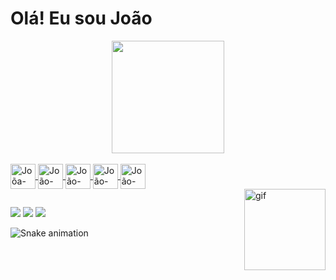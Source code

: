 # Olá! Eu sou João


<div align=center  >
    <a href="https://github.com/Hanter-byte">
        <img height="180"
            src="https://github-readme-stats.vercel.app/api/top-langs/?username=Hanter-byte&layout=compact&langs_count=16&theme=dracula" />
</div>

<div style="display: inline_block"><br>
    <img align="center" alt="Joõa-HTML" height="40" width="40"
        src="https://cdn.jsdelivr.net/gh/devicons/devicon/icons/html5/html5-original.svg">
    <img align="center" alt="João-CSS" height="40" width="40"
        src="https://cdn.jsdelivr.net/gh/devicons/devicon/icons/css3/css3-original.svg">
    <img align="center" alt="João-Js" height="40" width="40"
        src="https://cdn.jsdelivr.net/gh/devicons/devicon/icons/javascript/javascript-original.svg">
    <img align="center" alt="João-C#" height="40" width="40"
        src="https://cdn-icons-png.flaticon.com/512/6132/6132221.png">
    <img align="center" alt="João-Java" height="40" width="40"
        src="https://cdn-icons-png.flaticon.com/512/226/226777.png">
</div>
<img align="right" alt="gif" src="https://c.tenor.com/y2JXkY1pXkwAAAAC/cat-computer.gif" height="130" width="130">

##

</div>

<div>
    <a href="https://instagram.com/joaonogsilva" target="_blank"><img
            src="https://img.shields.io/badge/Instagram-E4405F?style=for-the-badge&logo=instagram&logoColor=white" target="_blank"></a>
    <a href="https://www.linkedin.com/in/jo%C3%A3o-pedro-nogueira-538942192/" target="_blank"><img
            src="https://img.shields.io/badge/LinkedIn-0077B5?style=for-the-badge&logo=linkedin&logoColor=white" target="_blank"></a>
    <a href="mailto:jp663687@gmail.com"><img
            src="https://img.shields.io/badge/Gmail-D14836?style=for-the-badge&logo=gmail&logoColor=white" target="_blank"></a>
</div>

![Snake animation](https://github.com/Hanter-byte/Hanter-byte/blob/output/github-contribution-grid-snake.svg)
